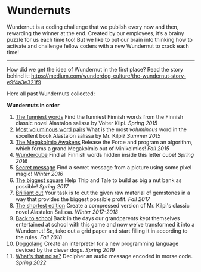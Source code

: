 # Wundernuts

Wundernut is a coding challenge that we publish every now and then, rewarding the winner at the end. Created by our employees, it’s a brainy puzzle for us each time too! But we like to put our brain into thinking how to activate and challenge fellow coders with a new Wundernut to crack each time!

---

How did we get the idea of Wundernut in the first place? Read the story behind it: https://medium.com/wunderdog-culture/the-wundernut-story-e9f4a3e321f9

Here all past Wundernuts collected:

**Wundernuts in order**

1. [The funniest words](https://github.com/wunderdogsw/wundernut-vol1/) Find the funniest Finnish words from the Finnish classic novel Alastalon salissa by Volter Kilpi. *Spring 2015*
2. [Most voluminous word pairs](https://github.com/wunderdogsw/wundernut-vol2) What is the most *voluminous* word in the excellent book Alastalon salissa by Mr. Kilpi? *Summer 2015*
3. [The Megakolmio Awakens](https://github.com/wunderdogsw/wundernut-vol3) Release the Force and program an algorithm, which forms a grand Megakolmio out of Minikolmios! *Fall 2015*
4. [Wundercube](https://github.com/wunderdogsw/wundernut-vol4) Find all Finnish words hidden inside this letter cube! *Spring 2016*
5. [Secret message](https://github.com/wunderdogsw/wundernut-vol5) Find a secret message from a picture using some pixel magic! *Winter 2016*
6. [The biggest square](https://github.com/wunderdogsw/wundernut-vol6/) Help Thip and Tale to build as big a nut bank as possible! *Spring 2017*
7. [Brilliant cut](https://github.com/wunderdogsw/wundernut-vol7/) Your task is to cut the given raw material of gemstones in a way that provides the biggest possible profit. *Fall 2017*
8. [The shortest edition](https://github.com/wunderdogsw/wundernut-vol8/) Create a compressed version of Mr. Kilpi's classic novel Alastalon Salissa. *Winter 2017-2018*
9. [Back to school](https://github.com/wunderdogsw/wundernut-vol9) Back in the days our grandparents kept themselves entertained at school with this game and now we’ve transformed it into a Wundernut! So, take out a grid paper and start filling it in according to the rules. *Fall 2018*
10. [Doggolang](https://github.com/wunderdogsw/wundernut-vol10) Create an interpreter for a new programming language deviced by the clever dogs. *Spring 2019*
11. [What's that noise?](https://github.com/wunderdogsw/wundernut-vol11) Decipher an audio message encoded in morse code. *Spring 2022*
